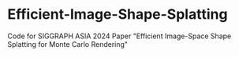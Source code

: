 # Efficient-Image-Shape-Splatting
Code for SIGGRAPH ASIA 2024 Paper "Efficient Image-Space Shape Splatting for Monte Carlo Rendering"
